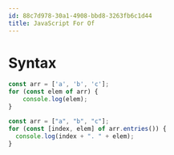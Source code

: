 ```yaml
---
id: 88c7d978-30a1-4908-bbd8-3263fb6c1d44
title: JavaScript For Of
---
```


# Syntax

``` javascript
const arr = ['a', 'b', 'c'];
for (const elem of arr) {
    console.log(elem);
}
```

``` javascript
const arr = ["a", "b", "c"];
for (const [index, elem] of arr.entries()) {
  console.log(index + ". " + elem);
}
```
